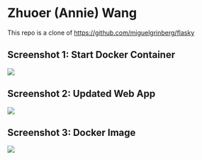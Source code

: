 # Zhuoer (Annie) Wang
This repo is a clone of https://github.com/miguelgrinberg/flasky 

## Screenshot 1: Start Docker Container
<img src="https://github.com/wangwangaze/ECE444-F2020-Lab3/tree/lab4_Microservice_Experiment/docker-screenshots/start_docker_container.png">

## Screenshot 2: Updated Web App
<img src="https://github.com/wangwangaze/ECE444-F2020-Lab3/tree/lab4_Microservice_Experiment/docker-screenshots/app.png">

## Screenshot 3: Docker Image
<img src="https://github.com/wangwangaze/ECE444-F2020-Lab3/tree/lab4_Microservice_Experiment/docker-screenshots/docker_image.png">



